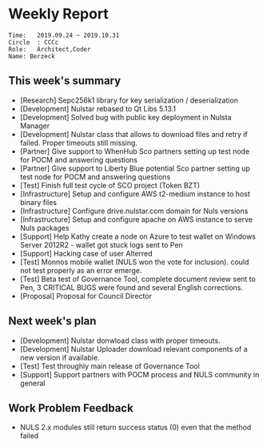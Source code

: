 # Weekly Report 
```
Time: 	2019.09.24 ~ 2019.10.31
Circle	: CCCc
Role:	Architect,Coder
Name: Berzeck
```
## This week's summary

- [Research]    Sepc256k1 library for key serialization / deserialization
- [Development]  Nulstar rebased to Qt Libs  5.13.1
- [Development]  Solved bug with public key deployment in Nulsta Manager
- [Development]  Nulstar class that allows to download files and retry if failed. Proper timeouts still missing.
- [Partner]  Give support to WhenHub Sco partners setting up test node for POCM and answering questions
- [Partner]  Give support to Liberty Blue potential Sco partner setting up test node for POCM and answering questions 
- [Test] Finish full test cycle of SCO project (Token BZT)
- [Infrastructure]   Setup and configure AWS t2-medium instance to host binary files
- [Infrastructure]   Configure drive.nulstar.com domain for Nuls versions
- [Infrastructure]   Setup and configure apache on AWS instance to serve Nuls packages
- [Support] Help Kathy create a node  on Azure to test wallet on Windows Server 2012R2 - wallet got stuck logs sent to Pen
- [Support] Hacking case of user Alterred 
- [Test] Monnos mobile wallet (NULS won the vote for inclusion). could not test properly as an error emerge.
- [Test] Beta test of Governance Tool, complete document review sent to Pen, 3 CRITICAL BUGS were found and several English corrections.
- [Proposal] Proposal for Council Director
 
## Next week's plan

- [Development]  Nulstar donwload class with proper timeouts.
- [Development]  Nulstar Uploader download relevant components of a new version if available.
- [Test] Test throughly main release of Governance Tool
- [Support] Support partners with POCM process and NULS community in general

## Work Problem Feedback

- NULS 2.x modules still return success status (0) even that the method failed


